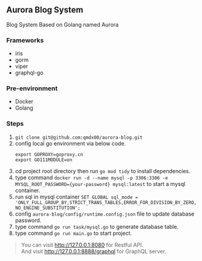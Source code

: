 ## Aurora Blog System

Blog System Based on Golang named Aurora

### Frameworks
- iris
- gorm
- viper
- graphql-go

### Pre-environment
- Docker
- Golang

### Steps
1. `git clone git@github.com:qmdx00/aurora-blog.git`
2. config local go environment via below code.
    ```shell
    export GOPROXY=goproxy.cn
    export GO111MODULE=on
    ```
3. cd project root directory then run `go mod tidy` to install dependencies.
4. type command `docker run -d --name mysql -p 3306:3306 -e MYSQL_ROOT_PASSWORD={your-password} mysql:latest` to start a mysql container.
5. run sql in mysql container `SET GLOBAL sql_mode = 'ONLY_FULL_GROUP_BY,STRICT_TRANS_TABLES,ERROR_FOR_DIVISION_BY_ZERO,NO_ENGINE_SUBSTITUTION';`
6. config `aurora-blog/config/runtime.config.json` file to update database password.
7. type command `go run task/mysql.go` to generate database table.
8. type command `go run main.go` to start project.

> You can visit http://127.0.0.1:8080 for Restful API. </br>
> And visit http://127.0.0.1:8888/graphql for GraphQL server.
